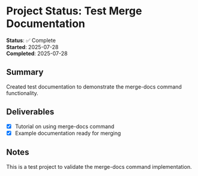 # Project Status: Test Merge Documentation

**Status**: ✅ Complete\
**Started**: 2025-07-28\
**Completed**: 2025-07-28

## Summary

Created test documentation to demonstrate the merge-docs command functionality.

## Deliverables

- [x] Tutorial on using merge-docs command
- [x] Example documentation ready for merging

## Notes

This is a test project to validate the merge-docs command implementation.
